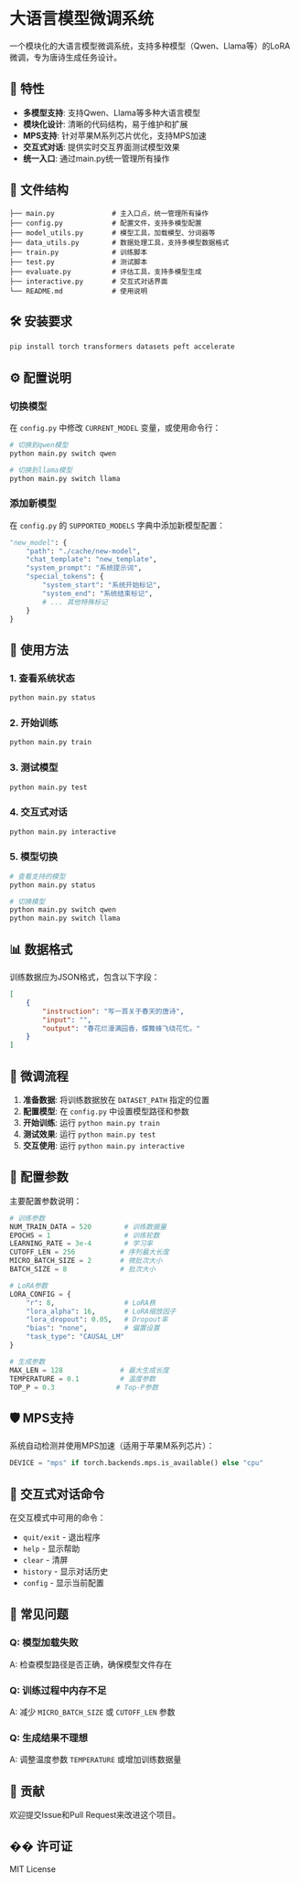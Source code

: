 # 大语言模型微调系统

一个模块化的大语言模型微调系统，支持多种模型（Qwen、Llama等）的LoRA微调，专为唐诗生成任务设计。

## 🚀 特性

- **多模型支持**: 支持Qwen、Llama等多种大语言模型
- **模块化设计**: 清晰的代码结构，易于维护和扩展
- **MPS支持**: 针对苹果M系列芯片优化，支持MPS加速
- **交互式对话**: 提供实时交互界面测试模型效果
- **统一入口**: 通过main.py统一管理所有操作

## 📁 文件结构

```
├── main.py              # 主入口点，统一管理所有操作
├── config.py            # 配置文件，支持多模型配置
├── model_utils.py       # 模型工具，加载模型、分词器等
├── data_utils.py        # 数据处理工具，支持多模型数据格式
├── train.py             # 训练脚本
├── test.py              # 测试脚本
├── evaluate.py          # 评估工具，支持多模型生成
├── interactive.py       # 交互式对话界面
└── README.md            # 使用说明
```

## 🛠️ 安装要求

```bash
pip install torch transformers datasets peft accelerate
```

## ⚙️ 配置说明

### 切换模型

在 `config.py` 中修改 `CURRENT_MODEL` 变量，或使用命令行：

```bash
# 切换到qwen模型
python main.py switch qwen

# 切换到llama模型
python main.py switch llama
```

### 添加新模型

在 `config.py` 的 `SUPPORTED_MODELS` 字典中添加新模型配置：

```python
"new_model": {
    "path": "./cache/new-model",
    "chat_template": "new_template",
    "system_prompt": "系统提示词",
    "special_tokens": {
        "system_start": "系统开始标记",
        "system_end": "系统结束标记",
        # ... 其他特殊标记
    }
}
```

## 🚀 使用方法

### 1. 查看系统状态

```bash
python main.py status
```

### 2. 开始训练

```bash
python main.py train
```

### 3. 测试模型

```bash
python main.py test
```

### 4. 交互式对话

```bash
python main.py interactive
```

### 5. 模型切换

```bash
# 查看支持的模型
python main.py status

# 切换模型
python main.py switch qwen
python main.py switch llama
```

## 📊 数据格式

训练数据应为JSON格式，包含以下字段：

```json
[
    {
        "instruction": "写一首关于春天的唐诗",
        "input": "",
        "output": "春花烂漫满园香，蝶舞蜂飞绕花忙。"
    }
]
```

## 🎯 微调流程

1. **准备数据**: 将训练数据放在 `DATASET_PATH` 指定的位置
2. **配置模型**: 在 `config.py` 中设置模型路径和参数
3. **开始训练**: 运行 `python main.py train`
4. **测试效果**: 运行 `python main.py test`
5. **交互使用**: 运行 `python main.py interactive`

## 🔧 配置参数

主要配置参数说明：

```python
# 训练参数
NUM_TRAIN_DATA = 520        # 训练数据量
EPOCHS = 1                  # 训练轮数
LEARNING_RATE = 3e-4        # 学习率
CUTOFF_LEN = 256           # 序列最大长度
MICRO_BATCH_SIZE = 2       # 微批次大小
BATCH_SIZE = 8             # 批次大小

# LoRA参数
LORA_CONFIG = {
    "r": 8,                 # LoRA秩
    "lora_alpha": 16,       # LoRA缩放因子
    "lora_dropout": 0.05,   # Dropout率
    "bias": "none",         # 偏置设置
    "task_type": "CAUSAL_LM"
}

# 生成参数
MAX_LEN = 128              # 最大生成长度
TEMPERATURE = 0.1          # 温度参数
TOP_P = 0.3               # Top-P参数
```

## 🛡️ MPS支持

系统自动检测并使用MPS加速（适用于苹果M系列芯片）：

```python
DEVICE = "mps" if torch.backends.mps.is_available() else "cpu"
```

## 📝 交互式对话命令

在交互模式中可用的命令：

- `quit/exit` - 退出程序
- `help` - 显示帮助
- `clear` - 清屏
- `history` - 显示对话历史
- `config` - 显示当前配置

## 🐛 常见问题

### Q: 模型加载失败
A: 检查模型路径是否正确，确保模型文件存在

### Q: 训练过程中内存不足
A: 减少 `MICRO_BATCH_SIZE` 或 `CUTOFF_LEN` 参数

### Q: 生成结果不理想
A: 调整温度参数 `TEMPERATURE` 或增加训练数据量

## 🤝 贡献

欢迎提交Issue和Pull Request来改进这个项目。

## �� 许可证

MIT License 